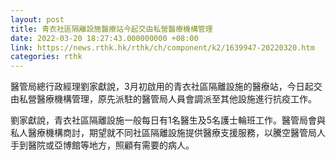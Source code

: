 ```yaml
---
layout: post
title: 青衣社區隔離設施醫療站今起交由私營醫療機構管理
date: 2022-03-20 18:27:43.000000000 +08:00
link: https://news.rthk.hk/rthk/ch/component/k2/1639947-20220320.htm
categories: rthk
---
```


醫管局總行政經理劉家獻說，3月初啟用的青衣社區隔離設施的醫療站，今日起交由私營醫療機構管理，原先派駐的醫管局人員會調派至其他設施進行抗疫工作。

劉家獻說，青衣社區隔離設施一般每日有1名醫生及5名護士輪班工作。醫管局會與私人醫療機構商討，期望就不同社區隔離設施提供醫療支援服務，以騰空醫管局人手到醫院或亞博館等地方，照顧有需要的病人。
